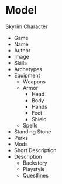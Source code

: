 # Model

Skyrim Character

- Game
- Name
- Author
- Image
- Skills
- Archetypes
- Equipment
  - Weapons
  - Armor
    - Head
    - Body
    - Hands
    - Feet
    - Shield
  - Spells
- Standing Stone
- Perks
- Mods
- Short Description
- Description
  - Backstory
  - Playstyle
  - Questlines
